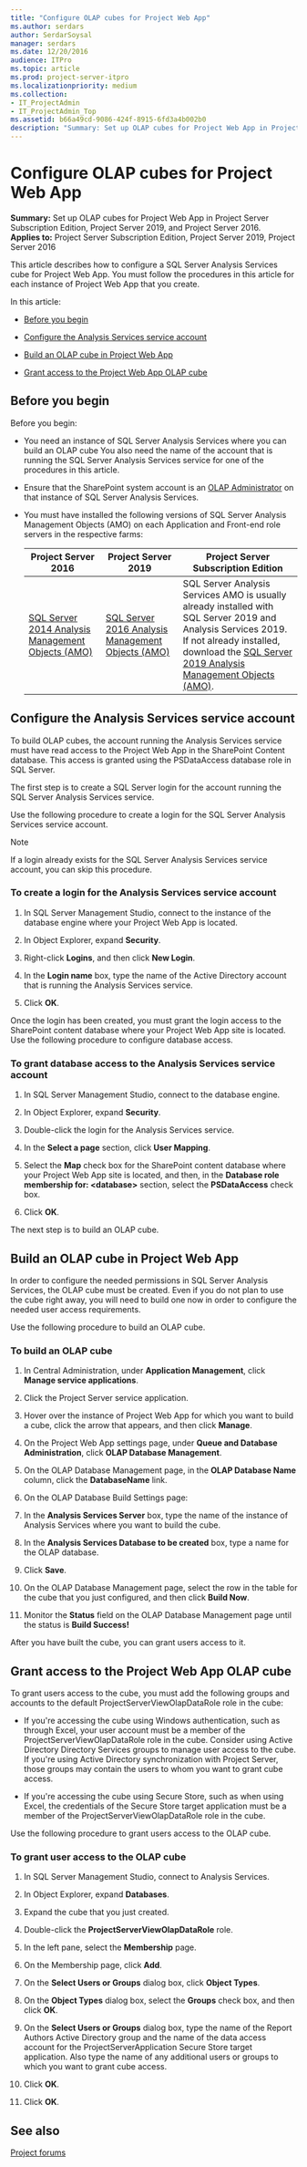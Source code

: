 ```yaml
---
title: "Configure OLAP cubes for Project Web App"
ms.author: serdars
author: SerdarSoysal
manager: serdars
ms.date: 12/20/2016
audience: ITPro
ms.topic: article
ms.prod: project-server-itpro
ms.localizationpriority: medium
ms.collection:
- IT_ProjectAdmin
- IT_ProjectAdmin_Top
ms.assetid: b66a49cd-9086-424f-8915-6fd3a4b002b0
description: "Summary: Set up OLAP cubes for Project Web App in Project Server 2016."
---
```


# Configure OLAP cubes for Project Web App
 
 **Summary:** Set up OLAP cubes for Project Web App in Project Server Subscription Edition, Project Server 2019, and Project Server 2016.<br/>
**Applies to:** Project Server Subscription Edition, Project Server 2019, Project Server 2016
  
This article describes how to configure a SQL Server Analysis Services cube for Project Web App. You must follow the procedures in this article for each instance of Project Web App that you create.
  
In this article:
  
- [Before you begin](configure-olap-cubes-for-project-web-app.md#begin)
    
- [Configure the Analysis Services service account](configure-olap-cubes-for-project-web-app.md#proc1)
    
- [Build an OLAP cube in Project Web App](configure-olap-cubes-for-project-web-app.md#proc2)
    
- [Grant access to the Project Web App OLAP cube](configure-olap-cubes-for-project-web-app.md#proc3)
    
## Before you begin
<a name="begin"> </a>

Before you begin:
  
- You need an instance of SQL Server Analysis Services where you can build an OLAP cube You also need the name of the account that is running the SQL Server Analysis Services service for one of the procedures in this article.
    
- Ensure that the SharePoint system account is an [OLAP Administrator](/analysis-services/instances/grant-server-admin-rights-to-an-analysis-services-instance?viewFallbackFrom=sql-server-ver15) on that instance of SQL Server Analysis Services.
    
- You must have installed the following versions of SQL Server Analysis Management Objects (AMO) on each Application and Front-end role servers in the respective farms:

    | Project Server 2016 | Project Server 2019 | Project Server Subscription Edition |
    |---------|---------|---------|
    | [SQL Server 2014 Analysis Management Objects (AMO)](https://go.microsoft.com/fwlink/?LinkId=722556) | [SQL Server 2016 Analysis Management Objects (AMO)](https://www.microsoft.com/download/details.aspx?id=56833) | SQL Server Analysis Services AMO is usually already installed with SQL Server 2019 and Analysis Services 2019. If not already installed, download the [SQL Server 2019 Analysis Management Objects (AMO)](https://go.microsoft.com/fwlink/?linkid=829578). |


## Configure the Analysis Services service account
<a name="proc1"> </a>

To build OLAP cubes, the account running the Analysis Services service must have read access to the Project Web App in the SharePoint Content database. This access is granted using the PSDataAccess database role in SQL Server.
  
The first step is to create a SQL Server login for the account running the SQL Server Analysis Services service.
  
Use the following procedure to create a login for the SQL Server Analysis Services service account.
  
> [!NOTE]
> If a login already exists for the SQL Server Analysis Services service account, you can skip this procedure. 
  
### To create a login for the Analysis Services service account

1. In SQL Server Management Studio, connect to the instance of the database engine where your Project Web App is located.
    
2. In Object Explorer, expand **Security**.
    
3. Right-click **Logins**, and then click **New Login**.
    
4. In the **Login name** box, type the name of the Active Directory account that is running the Analysis Services service.
    
5. Click **OK**.
    
Once the login has been created, you must grant the login access to the SharePoint content database where your Project Web App site is located. Use the following procedure to configure database access.
  
### To grant database access to the Analysis Services service account

1. In SQL Server Management Studio, connect to the database engine.
    
2. In Object Explorer, expand **Security**.
    
3. Double-click the login for the Analysis Services service.
    
4. In the **Select a page** section, click **User Mapping**.
    
5. Select the **Map** check box for the SharePoint content database where your Project Web App site is located, and then, in the **Database role membership for: \<database\>** section, select the **PSDataAccess** check box.
    
6. Click **OK**.
    
The next step is to build an OLAP cube.
  
## Build an OLAP cube in Project Web App
<a name="proc2"> </a>

In order to configure the needed permissions in SQL Server Analysis Services, the OLAP cube must be created. Even if you do not plan to use the cube right away, you will need to build one now in order to configure the needed user access requirements.
  
Use the following procedure to build an OLAP cube.
  
### To build an OLAP cube

1. In Central Administration, under **Application Management**, click **Manage service applications**.
    
2. Click the Project Server service application.
    
3. Hover over the instance of Project Web App for which you want to build a cube, click the arrow that appears, and then click **Manage**.
    
4. On the Project Web App settings page, under **Queue and Database Administration**, click **OLAP Database Management**.
    
5. On the OLAP Database Management page, in the **OLAP Database Name** column, click the **DatabaseName** link.
    
6. On the OLAP Database Build Settings page:
    
1. In the **Analysis Services Server** box, type the name of the instance of Analysis Services where you want to build the cube.
    
2. In the **Analysis Services Database to be created** box, type a name for the OLAP database.
    
3. Click **Save**.
    
7. On the OLAP Database Management page, select the row in the table for the cube that you just configured, and then click **Build Now**.
    
8. Monitor the **Status** field on the OLAP Database Management page until the status is **Build Success!**
    
After you have built the cube, you can grant users access to it.
  
## Grant access to the Project Web App OLAP cube
<a name="proc3"> </a>

To grant users access to the cube, you must add the following groups and accounts to the default ProjectServerViewOlapDataRole role in the cube:
  
- If you're accessing the cube using Windows authentication, such as through Excel, your user account must be a member of the ProjectServerViewOlapDataRole role in the cube. Consider using Active Directory Directory Services groups to manage user access to the cube. If you're using Active Directory synchronization with Project Server, those groups may contain the users to whom you want to grant cube access.
    
- If you're accessing the cube using Secure Store, such as when using Excel, the credentials of the Secure Store target application must be a member of the ProjectServerViewOlapDataRole role in the cube.
    
Use the following procedure to grant users access to the OLAP cube.
  
### To grant user access to the OLAP cube

1. In SQL Server Management Studio, connect to Analysis Services.
    
2. In Object Explorer, expand **Databases**.
    
3. Expand the cube that you just created.
    
4. Double-click the **ProjectServerViewOlapDataRole** role.
    
5. In the left pane, select the **Membership** page.
    
6. On the Membership page, click **Add**.
    
7. On the **Select Users or Groups** dialog box, click **Object Types**.
    
8. On the **Object Types** dialog box, select the **Groups** check box, and then click **OK**.
    
9. On the **Select Users or Groups** dialog box, type the name of the Report Authors Active Directory group and the name of the data access account for the ProjectServerApplication Secure Store target application. Also type the name of any additional users or groups to which you want to grant cube access.
    
10. Click **OK**.
    
11. Click **OK**.
    
## See also
<a name="proc3"> </a>

[Project forums](https://social.technet.microsoft.com/Forums/en-US/category/project)
